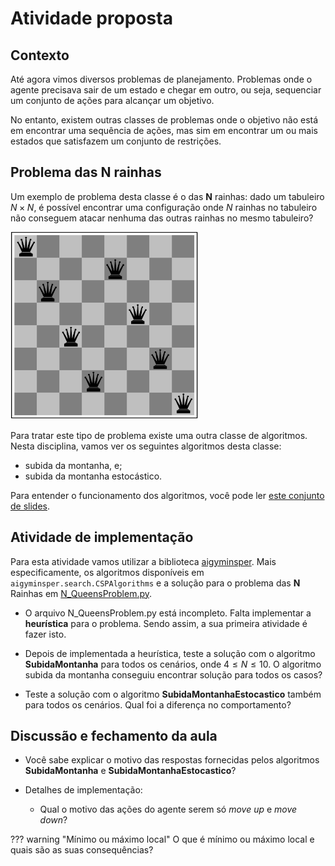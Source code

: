 # Atividade proposta

## Contexto

Até agora vimos diversos problemas de planejamento. Problemas onde o agente precisava sair de um estado e chegar em outro, ou seja, sequenciar um conjunto de ações para alcançar um objetivo. 

No entanto, existem outras classes de problemas onde o objetivo não está em encontrar uma sequência de ações, mas sim em encontrar um ou mais estados que satisfazem um conjunto de restrições.

## Problema das N rainhas

Um exemplo de problema desta classe é o das **N** rainhas: dado um tabuleiro $N \times N$, é possível encontrar uma configuração onde $N$ rainhas no tabuleiro não conseguem atacar nenhuma das outras rainhas no mesmo tabuleiro?

<img src="img/tabuleiro.png"  width="300" height="300">

Para tratar este tipo de problema existe uma outra classe de algoritmos. Nesta disciplina, vamos ver os seguintes algoritmos desta classe: 

* subida da montanha, e;
* subida da montanha estocástico.

Para entender o funcionamento dos algoritmos, você pode ler [este conjunto de slides](../../referencias/03_csp/csp.pdf).

## Atividade de implementação

Para esta atividade vamos utilizar a biblioteca [aigyminsper](https://pypi.org/project/aigyminsper/). Mais especificamente, os algoritmos disponíveis em `aigyminsper.search.CSPAlgorithms` e a solução para o problema das **N** Rainhas em [N_QueensProblem.py](./src/N_QueensProblem.py).

* O arquivo N_QueensProblem.py está incompleto. Falta implementar a **heurística** para o problema. Sendo assim, a sua primeira atividade é fazer isto.

* Depois de implementada a heurística, teste a solução com o algoritmo **SubidaMontanha** para todos os cenários, onde $4 \leq N \leq 10$. O algoritmo subida da montanha conseguiu encontrar solução para todos os casos? 

* Teste a solução com o algoritmo **SubidaMontanhaEstocastico** também para todos os cenários. Qual foi a diferença no comportamento?

## Discussão e fechamento da aula

* Você sabe explicar o motivo das respostas fornecidas pelos algoritmos **SubidaMontanha** e **SubidaMontanhaEstocastico**? 

* Detalhes de implementação: 
    * Qual o motivo das ações do agente serem só *move up* e *move down*? 

??? warning "Mínimo ou máximo local"
    O que é mínimo ou máximo local e quais são as suas consequências? 

